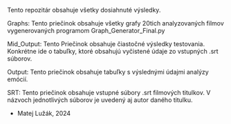 Tento repozitár obsahuje všetky dosiahnuté výsledky.

Graphs:
  Tento priečinok obsahuje všetky grafy 20tich analyzovaných filmov vygenerovaných programom Graph_Generator_Final.py

Mid_Output:
  Tento Priečinok obsahuje čiastočné výsledky testovania. Konkrétne ide o tabuľky, ktoré obsahujú vyčistené údaje zo vstupných .srt súborov.

Output:
  Tento priečinok obsahuje tabuľky s výslednými údajmi analýzy emócií.

SRT:
  Tento priečinok obsahuje vstupné súbory .srt filmových titulkov. V názvoch jednotlivých súborov je uvedený aj autor daného titulku.

- Matej Lužák, 2024
